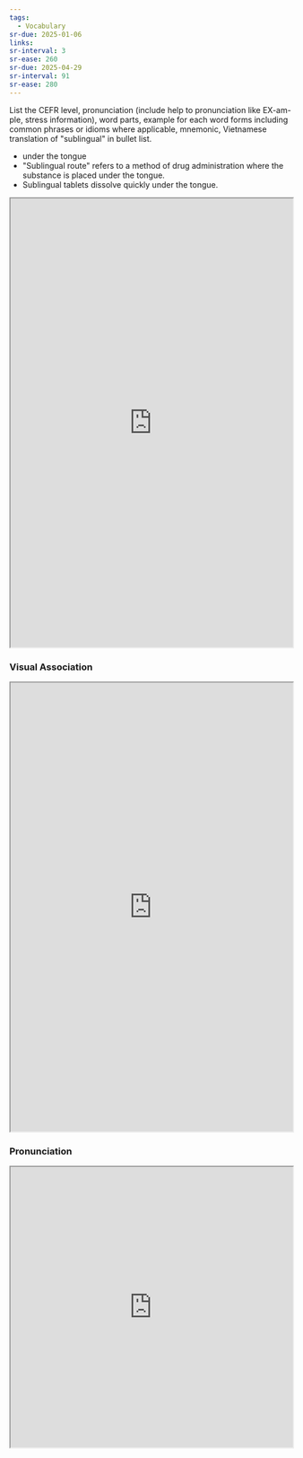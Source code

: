 ```yaml
---
tags:
  - Vocabulary
sr-due: 2025-01-06
links: 
sr-interval: 3
sr-ease: 260
sr-due: 2025-04-29
sr-interval: 91
sr-ease: 280
---
```

List the CEFR level, pronunciation (include help to pronunciation like EX-am-ple, stress information), word parts, example for each word forms including common phrases or idioms where applicable, mnemonic, Vietnamese translation of "sublingual" in bullet list.

- under the tongue
- "Sublingual route" refers to a method of drug administration where the substance is placed under the tongue.
- Sublingual tablets dissolve quickly under the tongue.

<iframe
    height="800"
    width="100%"
    style="padding: 0; margin: 0;"
    src="https://www.perplexity.ai">
</iframe>

### Visual Association

<iframe
    height="800"
    width="100%"
    style="padding: 0; margin: 0;"
    src="https://www.google.com/search?tbm=isch&q=sublingual">
</iframe>

### Pronunciation

<iframe
    height="500"
    width="100%"
    style="padding: 0; margin: 0;"
    src="https://www.google.com/search?q=how+to+pronounce+sublingual&hl=en">
</iframe>